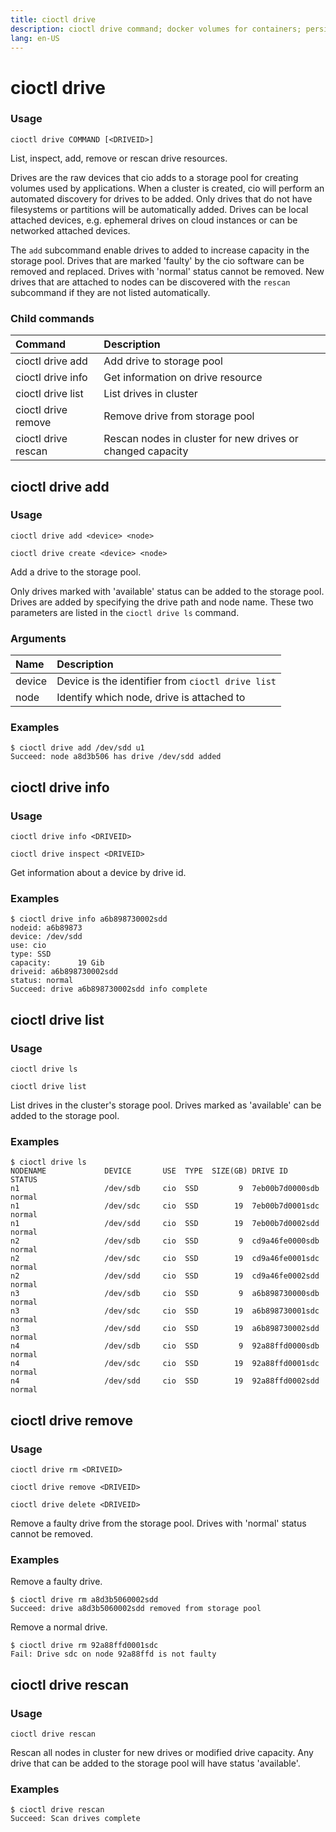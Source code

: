 ```yaml
---
title: cioctl drive
description: cioctl drive command; docker volumes for containers; persistent volumes for pods 
lang: en-US
---
```


# cioctl drive

<h3>Usage</h3>

`cioctl drive COMMAND [<DRIVEID>]`

List, inspect, add, remove or rescan drive resources.

Drives are the raw devices that cio adds to a storage pool for creating volumes used by applications. When a cluster is created, cio will perform an automated discovery for drives to be added. Only drives that do not have filesystems or partitions will be automatically added. Drives can be local attached devices, e.g. ephemeral drives on cloud instances or can be networked attached devices.

The `add` subcommand enable drives to added to increase capacity in the storage pool. Drives that are marked 'faulty' by the cio software can be removed and replaced. Drives with 'normal' status cannot be removed. New drives that are attached to nodes can be discovered with the `rescan` subcommand if they are not listed automatically.

<h3>Child commands</h3>

| Command               | Description                                                |
|:----------------------|:-----------------------------------------------------------|
| cioctl drive add      | Add drive to storage pool                                  |
| cioctl drive info     | Get information on drive resource                          |
| cioctl drive list     | List drives in cluster                                     |
| cioctl drive remove   | Remove drive from storage pool                             |
| cioctl drive rescan   | Rescan nodes in cluster for new drives or changed capacity |

## cioctl drive add

<h3>Usage</h3>

`cioctl drive add <device> <node>`

`cioctl drive create <device> <node>`

Add a drive to the storage pool.

Only drives marked with 'available' status can be added to the storage pool. Drives are added by specifying the drive path and node name. These two parameters are listed in the `cioctl drive ls` command.

<h3>Arguments</h3>

| Name   | Description                                       |
|:-------|:--------------------------------------------------|
| device | Device is the identifier from `cioctl drive list` |
| node   | Identify which node, drive is attached to         |

<h3>Examples</h3>

```
$ cioctl drive add /dev/sdd u1
Succeed: node a8d3b506 has drive /dev/sdd added
```

## cioctl drive info

<h3>Usage</h3>

`cioctl drive info <DRIVEID>`

`cioctl drive inspect <DRIVEID>`

Get information about a device by drive id.

<h3>Examples</h3>

```
$ cioctl drive info a6b898730002sdd
nodeid: a6b89873
device: /dev/sdd
use: cio
type: SSD
capacity:      19 Gib
driveid: a6b898730002sdd
status: normal
Succeed: drive a6b898730002sdd info complete
```

## cioctl drive list

<h3>Usage</h3>

`cioctl drive ls`

`cioctl drive list`

List drives in the cluster's storage pool. Drives marked as 'available' can be added to the storage pool.

<h3>Examples</h3>

```
$ cioctl drive ls
NODENAME             DEVICE       USE  TYPE  SIZE(GB) DRIVE ID              STATUS
n1                   /dev/sdb     cio  SSD         9  7eb00b7d0000sdb       normal
n1                   /dev/sdc     cio  SSD        19  7eb00b7d0001sdc       normal
n1                   /dev/sdd     cio  SSD        19  7eb00b7d0002sdd       normal
n2                   /dev/sdb     cio  SSD         9  cd9a46fe0000sdb       normal
n2                   /dev/sdc     cio  SSD        19  cd9a46fe0001sdc       normal
n2                   /dev/sdd     cio  SSD        19  cd9a46fe0002sdd       normal
n3                   /dev/sdb     cio  SSD         9  a6b898730000sdb       normal
n3                   /dev/sdc     cio  SSD        19  a6b898730001sdc       normal
n3                   /dev/sdd     cio  SSD        19  a6b898730002sdd       normal
n4                   /dev/sdb     cio  SSD         9  92a88ffd0000sdb       normal
n4                   /dev/sdc     cio  SSD        19  92a88ffd0001sdc       normal
n4                   /dev/sdd     cio  SSD        19  92a88ffd0002sdd       normal
```

## cioctl drive remove

<h3>Usage</h3>

`cioctl drive rm <DRIVEID>`

`cioctl drive remove <DRIVEID>`

`cioctl drive delete <DRIVEID>`

Remove a faulty drive from the storage pool. Drives with 'normal' status cannot be removed.

<h3>Examples</h3>

Remove a faulty drive.
```
$ cioctl drive rm a8d3b5060002sdd
Succeed: drive a8d3b5060002sdd removed from storage pool
```

Remove a normal drive.
```
$ cioctl drive rm 92a88ffd0001sdc
Fail: Drive sdc on node 92a88ffd is not faulty
```

## cioctl drive rescan

<h3>Usage</h3>

`cioctl drive rescan`

Rescan all nodes in cluster for new drives or modified drive capacity. Any drive that can be added to the storage pool will have status 'available'.

<h3>Examples</h3>

```
$ cioctl drive rescan
Succeed: Scan drives complete
```

